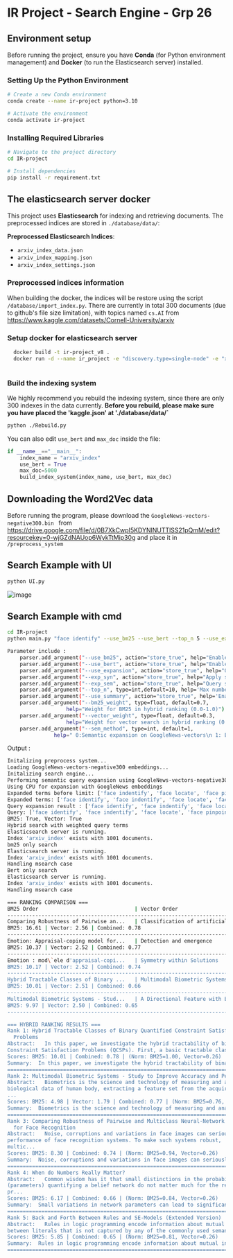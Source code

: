 # IR Project - Search Engine - Grp 26

## Environment setup
Before running the project, ensure you have **Conda** (for Python environment management) and **Docker** (to run the Elasticsearch server) installed.

### Setting Up the Python Environment
```bash
# Create a new Conda environment
conda create --name ir-project python=3.10

# Activate the environment
conda activate ir-project
```

### Installing Required Libraries
```bash
# Navigate to the project directory
cd IR-project

# Install dependencies
pip install -r requirement.txt
```

## The elasticsearch server docker
This project uses **Elasticsearch** for indexing and retrieving documents. The preprocessed indices are stored in `./database/data/`:

**Preprocessed Elasticsearch Indices**:
- `arxiv_index_data.json`
- `arxiv_index_mapping.json`
- `arxiv_index_settings.json`
  
### Preprocessed indices information
When building the docker, the indices will be restore using the script ` /database/import_index.py `. There are currently in total 300 documents (due to github's file size limitation), with topics named `cs.AI` from https://www.kaggle.com/datasets/Cornell-University/arxiv

### Setup docker for elasticsearch server
```bash
  docker build -t ir-project_v8 .
  docker run -d --name ir_project -e "discovery.type=single-node" -e "xpack.security.enabled=false" -p 9200:9200 ir-project_v8
  
```
### Build the indexing system
We highly recommend you rebuild the indexing system, since there are only 300 indexes in the data currently.
**Before you rebuild, please make sure you have placed the 'kaggle.json' at './database/data/`**
```bash
python ./Rebuild.py
```
You can also edit `use_bert` and `max_doc` inside the file:
```python
if __name__=="__main__":
    index_name = "arxiv_index"
    use_bert = True
    max_doc=5000
    build_index_system(index_name, use_bert, max_doc)
```
## Downloading the Word2Vec data
Before running the program, please download the  `GoogleNews-vectors-negative300.bin ` from https://drive.google.com/file/d/0B7XkCwpI5KDYNlNUTTlSS21pQmM/edit?resourcekey=0-wjGZdNAUop6WykTtMip30g and place it in  `/preprocess_system `

## Search Example with UI
```bash
python UI.py
```
![image](https://github.com/user-attachments/assets/379a91c6-c0d8-4aa7-bd4a-e3e43186f2f3)



## Search Example with cmd
```bash
cd IR-project
python main.py "face identify" --use_bm25 --use_bert --top_n 5 --use_expansion --exp_sem

Parameter include :
    parser.add_argument("--use_bm25", action="store_true", help="Enable BM25-based search")
    parser.add_argument("--use_bert", action="store_true", help="Enable BERT-based semantic search")
    parser.add_argument("--use_expansion", action="store_true", help="Query expansion")
    parser.add_argument("--exp_syn", action="store_true", help="Apply synoyms expansion")
    parser.add_argument("--exp_sem", action="store_true", help="Query semantic expansion")
    parser.add_argument("--top_n", type=int,default=10, help='Max number of documents return')
    parser.add_argument("--use_summary", action="store_true", help='Enable BART summarization')
    parser.add_argument("--bm25_weight", type=float, default=0.7, 
                   help="Weight for BM25 in hybrid ranking (0.0-1.0)")
    parser.add_argument("--vector_weight", type=float, default=0.3,
                   help="Weight for vector search in hybrid ranking (0.0-1.0)")
    parser.add_argument("--sem_method", type=int, default=1,
               help=" 0:Semantic expansion on GoogleNews-vectors\n 1: Expansion using GenAI")
```
Output :
```bash
Initalizing preprocess system...
Loading GoogleNews-vectors-negative300 embeddings...
Initalizing search engine...
Performing semantic query expansion using GoogleNews-vectors-negative300 on GPU
Using CPU for expansion with GoogleNews embeddings
Expanded terms before limit: ['face indentify', 'face locate', 'face pinpoint', 'face uncover', 'face indentified', 'face define', 'face detect', 'face classify', 'face analyze']
Expanded terms: ['face identify', 'face indentify', 'face locate', 'face pinpoint']
Query expansion result : ['face identify', 'face indentify', 'face locate', 'face pinpoint']
Query: ['face identify', 'face indentify', 'face locate', 'face pinpoint']
BM25: True, Vector: True
Hybrid search with weighted query terms
Elasticsearch server is running.
Index 'arxiv_index' exists with 1001 documents.
bm25 only search
Elasticsearch server is running.
Index 'arxiv_index' exists with 1001 documents.
Handling msearch case
Bert only search
Elasticsearch server is running.
Index 'arxiv_index' exists with 1001 documents.
Handling msearch case

=== RANKING COMPARISON ===
BM25 Order                               | Vector Order                             | Hybrid Order                            
------------------------------------------------------------------------------------------------------------------------
Comparing Robustness of Pairwise an...   | Classification of artificial intell...   | Hybrid Tractable Classes of Binary ...   
BM25: 16.61 | Vector: 2.56 | Combined: 0.78
------------------------------------------------------------------------------------------------------------------------
Emotion: Appraisal-coping model for...   | Detection and emergence                  | Multimodal Biometric Systems - Stud...   
BM25: 10.37 | Vector: 2.52 | Combined: 0.77
------------------------------------------------------------------------------------------------------------------------
Emotion : mod\`ele d'appraisal-copi...   | Symmetry within Solutions                | Comparing Robustness of Pairwise an...   
BM25: 10.17 | Vector: 2.52 | Combined: 0.74
------------------------------------------------------------------------------------------------------------------------
Hybrid Tractable Classes of Binary ...   | Multimodal Biometric Systems - Stud...   | When do Numbers Really Matter?           
BM25: 10.01 | Vector: 2.51 | Combined: 0.66
------------------------------------------------------------------------------------------------------------------------
Multimodal Biometric Systems - Stud...   | A Directional Feature with Energy b...   | Back and Forth Between Rules and SE...   
BM25: 9.97 | Vector: 2.50 | Combined: 0.65
------------------------------------------------------------------------------------------------------------------------

=== HYBRID RANKING RESULTS ===
Rank 1: Hybrid Tractable Classes of Binary Quantified Constraint Satisfaction
  Problems
Abstract:   In this paper, we investigate the hybrid tractability of binary Quantified
Constraint Satisfaction Problems (QCSPs). First, a basic tractable class ...
Scores: BM25: 10.01 | Combined: 0.78 | (Norm: BM25=1.00, Vector=0.26)
Summary:  In this paper, we investigate the hybrid tractability of binary Quantified-Constraint Satisfaction Problems (QCSPs) First, a basic tractable class of binary QCSPs is identified by using the broken-triangle property . Second, we break this restriction to allow that thatexistentially quantified variables can be shifted within or out of their blocks . Finally, we identify a more generalized tractable Class: the min-of-max extendable class .
================================================================================
Rank 2: Multimodal Biometric Systems - Study to Improve Accuracy and Performance
Abstract:   Biometrics is the science and technology of measuring and analyzing
biological data of human body, extracting a feature set from the acquired data,
...
Scores: BM25: 4.98 | Vector: 1.79 | Combined: 0.77 | (Norm: BM25=0.76, Vector=0.81)
Summary:  Biometrics is the science and technology of measuring and analyzing the data of human body . Multimodal biometric systems perform better than unimodal systems and are popular even more complex also .
================================================================================
Rank 3: Comparing Robustness of Pairwise and Multiclass Neural-Network Systems
  for Face Recognition
Abstract:   Noise, corruptions and variations in face images can seriously hurt the
performance of face recognition systems. To make such systems robust,
multic...
Scores: BM25: 8.30 | Combined: 0.74 | (Norm: BM25=0.94, Vector=0.26)
Summary:  Noise, corruptions and variations in face images can seriously hurt the performance of face recognition systems . Multiclass neuralnetwork classifiers capable of learning from noisy data have been suggested . However on large face data sets such systems cannot provide the robustness at a high level .
================================================================================
Rank 4: When do Numbers Really Matter?
Abstract:   Common wisdom has it that small distinctions in the probabilities
(parameters) quantifying a belief network do not matter much for the results of
pr...
Scores: BM25: 6.17 | Combined: 0.66 | (Norm: BM25=0.84, Vector=0.26)
Summary:  Small variations in network parameters can lead to significant changes in computations, authors say . Authors: Small differences in probabilities do not matter much for probabilistic queries . They say their analytic results pinpoint some interesting situations under whichparameter changes do or not matter .
================================================================================
Rank 5: Back and Forth Between Rules and SE-Models (Extended Version)
Abstract:   Rules in logic programming encode information about mutual interdependencies
between literals that is not captured by any of the commonly used seman...
Scores: BM25: 5.85 | Combined: 0.65 | (Norm: BM25=0.81, Vector=0.26)
Summary:  Rules in logic programming encode information about mutual interdependencies that is not captured by any of the commonly used semantics . This information becomes essential as soon as a program needs to be modified or further manipulated . We argue that a program should not be viewed solely as the set of settings of its models .
================================================================================

```
